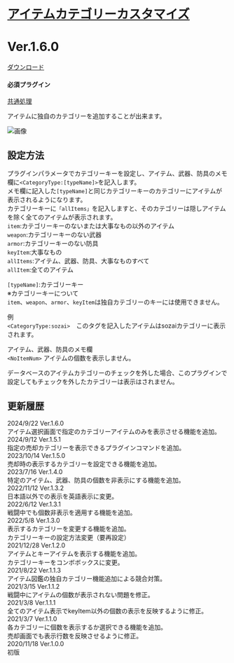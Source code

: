 # [アイテムカテゴリーカスタマイズ](https://raw.githubusercontent.com/nuun888/MZ/master/NUUN_ItemCategory.js)
# Ver.1.6.0
[ダウンロード](https://raw.githubusercontent.com/nuun888/MZ/master/NUUN_ItemCategory.js)
#### 必須プラグイン
[共通処理](https://raw.githubusercontent.com/nuun888/MZ/master/NUUN_Base.js)  

アイテムに独自のカテゴリーを追加することが出来ます。  

![画像](img/ItemCategory1.png)  

## 設定方法
プラグインパラメータでカテゴリーキーを設定し、アイテム、武器、防具のメモ欄に`<CategoryType:[typeName]>`を記入します。  
メモ欄に記入した`[typeName]`と同じカテゴリーキーのカテゴリーにアイテムが表示されるようになります。  
カテゴリーキーに`「allItems」`を記入しますと、そのカテゴリーは隠しアイテムを除く全てのアイテムが表示されます。  
`item`:カテゴリーキーのないまたは大事なもの以外のアイテム  
`weapon`:カテゴリーキーのない武器  
`armor`:カテゴリーキーのない防具  
`keyItem`:大事なもの  
`allItems`:アイテム、武器、防具、大事なものすべて  
`allItem`:全てのアイテム  

`[typeName]`:カテゴリーキー  
※カテゴリーキーについて  
`item`、`weapon`、`armor`、`keyItem`は独自カテゴリーのキーには使用できません。  

例  
`<CategoryType:sozai>`　このタグを記入したアイテムはsozaiカテゴリーに表示されます。  

アイテム、武器、防具のメモ欄  
`<NoItemNum>` アイテムの個数を表示しません。  

データベースのアイテムカテゴリーのチェックを外した場合、このプラグインで設定してもチェックを外したカテゴリーは表示はされません。  

## 更新履歴
2024/9/22 Ver.1.6.0  
アイテム選択画面で指定のカテゴリーアイテムのみを表示させる機能を追加。  
2024/9/12 Ver.1.5.1  
指定の売却カテゴリーを表示できるプラグインコマンドを追加。  
2023/10/14 Ver.1.5.0  
売却時の表示するカテゴリーを設定できる機能を追加。  
2023/7/16 Ver.1.4.0  
特定のアイテム、武器、防具の個数を非表示にする機能を追加。  
2022/11/12 Ver.1.3.2  
日本語以外での表示を英語表示に変更。  
2022/6/12 Ver.1.3.1  
戦闘中でも個数非表示を適用する機能を追加。  
2022/5/8 Ver.1.3.0  
表示するカテゴリーを変更する機能を追加。  
カテゴリーキーの設定方法変更（要再設定）  
2021/12/28 Ver.1.2.0  
アイテムとキーアイテムを表示する機能を追加。  
カテゴリーキーをコンボボックスに変更。  
2021/8/22 Ver.1.1.3  
アイテム図鑑の独自カテゴリー機能追加による競合対策。  
2021/3/15 Ver.1.1.2  
戦闘中にアイテムの個数が表示されない問題を修正。  
2021/3/8 Ver.1.1.1  
全てのアイテム表示でkeyItem以外の個数の表示を反映するように修正。  
2021/3/7 Ver.1.1.0  
各カテゴリーに個数を表示するか選択できる機能を追加。  
売却画面でも表示行数を反映させるように修正。  
2020/11/18 Ver.1.0.0  
初版  
